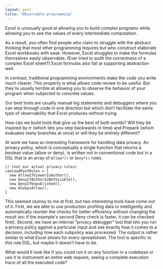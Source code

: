 ```yaml
---
layout: post
title: "Observable programming"
---
```


Excel is unusually good at allowing you to build complex programs while allowing you to see the values of every intermediate computation.

<!-- more -->

As a result, you often find people who claim to struggle with the abstract thinking that most other programming requires but who construct elaborate Excel workbooks with ease. However, Excel struggles to make the formulas themselves easily observable. (Ever tried to audit the correctness of a complex Excel sheet?) Excel formulas also fail at supporting abstraction well.

In contrast, traditional programming environments make the code you write much clearer. This property is what allows code review to be useful. But they’re usually terrible at allowing you to observe the behavior of your program when subjected to concrete values.

Our best tools are usually manual log statements and debuggers where you can step through code in one direction but which don’t facilitate the same type of observability that Excel produces without trying.

How can we build tools that give us the best of both worlds? Will they be inspired by rr (which lets you step backwards in time) and Prepack (which evaluates many branches at once) or will they be entirely different?

At work we have an interesting framework for handling data privacy. An privacy policy, which is conceptually a single function that returns a boolean value (allow or deny), is written not in conventional code but in a DSL that is an array of `Allow*()` or `Deny*()` rules.

```
// (not our actual privacy rules)
canLoadPostRules = [
  new AllowIfViewerIsAuthor(),
  new DenyIfAuthorIsNotVisible(),
  new DenyIfUnpublished(),
  new AlwaysAllow(),
]
```

This seemed clumsy to me at first, but two interesting tools have come out of it. First, we are able to use production profiling data to intelligently and automatically reorder the checks for better efficiency without changing the result (ex: if the example's second Deny check is faster, it can be checked first). Second, we have an internal “privacy debugger” tool that lets you run a privacy policy against a particular input and see exactly how it comes to a decision, including how each subpolicy was processed. The output is rather similar to what Excel shows for every spreadsheet. The tool is specific to this rule DSL, but maybe it doesn’t have to be.

What would it look like if you could run it on any function in a codebase or use it to instrument an entire web request, seeing a complete execution trace of all the executed code?
